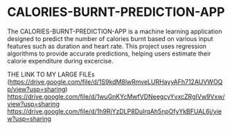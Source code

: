 # CALORIES-BURNT-PREDICTION-APP
The CALORIES-BURNT-PREDICTION-APP is a machine learning application designed to predict the number of calories burnt based on various input features such as duration and heart rate. This project uses regression algorithms to provide accurate predictions, helping users estimate their calorie expenditure during excercise.


THE LINK TO MY LARGE FILEs (https://drive.google.com/file/d/1S9kdM8lwRmveLURHayyAFh712AUVWOQp/view?usp=sharing)
https://drive.google.com/file/d/1wuGnKYcMwfVDNeegcyYvxcZRgIVw9Vxw/view?usp=sharing
https://drive.google.com/file/d/1h9RjYzDLP8DulrqAh5npOfyYkBFUAL6j/view?usp=sharing
